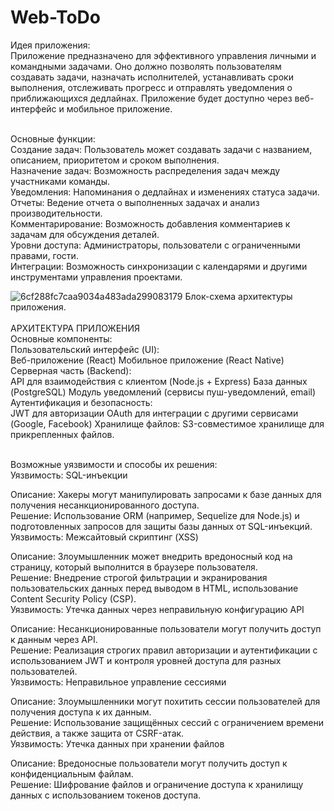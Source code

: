 # Web-ToDo
Идея приложения:<br/>
Приложение предназначено для эффективного управления личными и командными задачами. Оно должно позволять пользователям 
создавать задачи, назначать исполнителей, устанавливать сроки выполнения, отслеживать прогресс и отправлять 
уведомления о приближающихся дедлайнах. Приложение будет доступно через веб-интерфейс и мобильное приложение.<br/><br/>

Основные функции:<br/>
Создание задач: Пользователь может создавать задачи с названием, описанием, приоритетом и сроком выполнения.<br/>
Назначение задач: Возможность распределения задач между участниками команды.<br/>
Уведомления: Напоминания о дедлайнах и изменениях статуса задачи.<br/>
Отчеты: Ведение отчета о выполненных задачах и анализ производительности.<br/>
Комментарирование: Возможность добавления комментариев к задачам для обсуждения деталей.<br/>
Уровни доступа: Администраторы, пользователи с ограниченными правами, гости.<br/>
Интеграции: Возможность синхронизации с календарями и другими инструментами управления проектами.<br/>


![6cf288fc7caa9034a483ada299083179](https://github.com/user-attachments/assets/5057c90d-a5e6-4ac0-9bcc-cd07d45a4150)
Блок-схема архитектуры приложения.<br/><br/>
АРХИТЕКТУРА ПРИЛОЖЕНИЯ<br/>
Основные компоненты:<br/>
Пользовательский интерфейс (UI):<br/>
Веб-приложение (React)
Мобильное приложение (React Native)
Серверная часть (Backend):<br/>
API для взаимодействия с клиентом (Node.js + Express)
База данных (PostgreSQL)
Модуль уведомлений (сервисы пуш-уведомлений, email)
Аутентификация и безопасность:<br/>
JWT для авторизации
OAuth для интеграции с другими сервисами (Google, Facebook)
Хранилище файлов: S3-совместимое хранилище для прикрепленных файлов.<br/><br/>


Возможные уязвимости и способы их решения:<br/>
Уязвимость: SQL-инъекции<br/>

Описание: Хакеры могут манипулировать запросами к базе данных для получения несанкционированного доступа.<br/>
Решение: Использование ORM (например, Sequelize для Node.js) и подготовленных запросов для защиты базы данных от SQL-инъекций.<br/>
Уязвимость: Межсайтовый скриптинг (XSS)<br/>

Описание: Злоумышленник может внедрить вредоносный код на страницу, который выполнится в браузере пользователя.<br/>
Решение: Внедрение строгой фильтрации и экранирования пользовательских данных перед выводом в HTML, использование Content Security Policy (CSP).<br/>
Уязвимость: Утечка данных через неправильную конфигурацию API<br/>

Описание: Несанкционированные пользователи могут получить доступ к данным через API.<br/>
Решение: Реализация строгих правил авторизации и аутентификации с использованием JWT и контроля уровней доступа для разных пользователей.<br/>
Уязвимость: Неправильное управление сессиями<br/>

Описание: Злоумышленники могут похитить сессии пользователей для получения доступа к их данным.<br/>
Решение: Использование защищённых сессий с ограничением времени действия, а также защита от CSRF-атак. <br/>
Уязвимость: Утечка данных при хранении файлов<br/>

Описание: Вредоносные пользователи могут получить доступ к конфиденциальным файлам.<br/>
Решение: Шифрование файлов и ограничение доступа к хранилищу данных с использованием токенов доступа.<br/>
